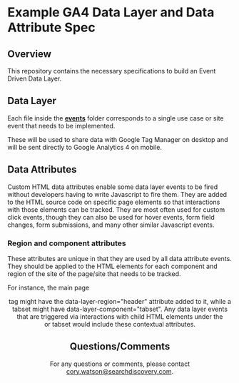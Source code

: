 # Example GA4 Data Layer and Data Attribute Spec

## Overview
This repository contains the necessary specifications to build an Event Driven Data Layer.

## Data Layer
Each file inside the **[events](events)** folder corresponds to a single use case or site event that needs to be implemented.

These will be used to share data with Google Tag Manager on desktop and will be sent directly to Google Analytics 4 on mobile.

## Data Attributes
Custom HTML data attributes enable some data layer events to be fired without developers having to write Javascript to fire them. They are added to the HTML source code on specific page elements so that interactions with those elements can be tracked. They are most often used for custom click events, though they can also be used for hover events, form field changes, form submissions, and many other similar Javascript events.

### Region and component attributes
These attributes are unique in that they are used by all data attribute events. They should be applied to the HTML elements for each component and region of the site of the page/site that needs to be tracked. 

For instance, the main page <header> tag might have the data-layer-region="header" attribute added to it, while a tabset might have data-layer-component="tabset". Any data layer events that are triggered via interactions with child HTML elements under the <header> or tabset would include these contextual attributes.

## Questions/Comments
For any questions or comments, please contact cory.watson@searchdiscovery.com.